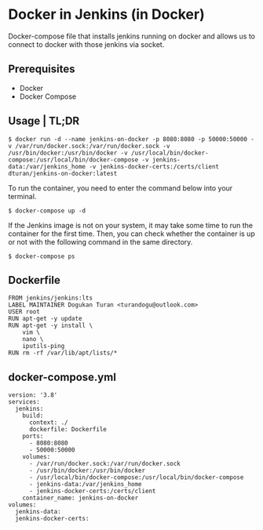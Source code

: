 # Docker in Jenkins (in Docker)


Docker-compose file that installs jenkins running on docker and allows us to connect to docker with those jenkins via socket.

## Prerequisites
- Docker 
- Docker Compose

## Usage | TL;DR 

    $ docker run -d --name jenkins-on-docker -p 8080:8080 -p 50000:50000 -v /var/run/docker.sock:/var/run/docker.sock -v /usr/bin/docker:/usr/bin/docker -v /usr/local/bin/docker-compose:/usr/local/bin/docker-compose -v jenkins-data:/var/jenkins_home -v jenkins-docker-certs:/certs/client dturan/jenkins-on-docker:latest

To run the container, you need to enter the command below into your terminal.

    $ docker-compose up -d
    
If the Jenkins image is not on your system, it may take some time to run the container for the first time. Then, you can check whether the container is up or not with the following command in the same directory.

    $ docker-compose ps

## Dockerfile

    FROM jenkins/jenkins:lts
    LABEL MAINTAINER Dogukan Turan <turandogu@outlook.com>
    USER root
    RUN apt-get -y update
    RUN apt-get -y install \
        vim \
        nano \
        iputils-ping
    RUN rm -rf /var/lib/apt/lists/*

## docker-compose.yml

    version: '3.8'
    services:
      jenkins:
        build:
          context: ./
          dockerfile: Dockerfile
        ports:
          - 8080:8080
          - 50000:50000
        volumes:
          - /var/run/docker.sock:/var/run/docker.sock
          - /usr/bin/docker:/usr/bin/docker
          - /usr/local/bin/docker-compose:/usr/local/bin/docker-compose
          - jenkins-data:/var/jenkins_home
          - jenkins-docker-certs:/certs/client
        container_name: jenkins-on-docker
    volumes:
      jenkins-data:
      jenkins-docker-certs:
